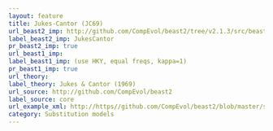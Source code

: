 ```yaml
---
layout: feature
title: Jukes-Cantor (JC69)
url_beast2_imp: http://github.com/CompEvol/beast2/tree/v2.1.3/src/beast/evolution/substitutionmodel/JukesCantor.java
label_beast2_imp: JukesCantor
pr_beast2_imp: true
url_beast1_imp: 
label_beast1_imp: (use HKY, equal freqs, kappa=1)
pr_beast1_imp: true
url_theory: 
label_theory: Jukes & Cantor (1969)
url_source: http://github.com/CompEvol/beast2
label_source: core
url_example_xml: http://https//github.com/CompEvol/beast2/blob/master/src/examples/testJukesCantor.xml
category: Substitution models
---
```

